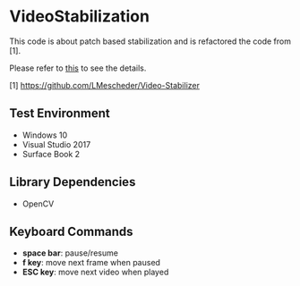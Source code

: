 # VideoStabilization

  This code is about patch based stabilization and is refactored the code from [1].
  
  Please refer to [this](https://emoy.net/Video-Stabilization) to see the details.
  
  [1] <https://github.com/LMescheder/Video-Stabilizer>
  

  
## Test Environment
  * Windows 10
  * Visual Studio 2017
  * Surface Book 2
  
  
## Library Dependencies
  * OpenCV
  
  
## Keyboard Commands
  * **space bar**: pause/resume
  * **f key**: move next frame when paused
  * **ESC key**: move next video when played
